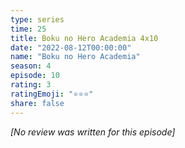 ```yaml
---
type: series
time: 25
title: Boku no Hero Academia 4x10
date: "2022-08-12T00:00:00"
name: "Boku no Hero Academia"
season: 4
episode: 10
rating: 3
ratingEmoji: "⭐️⭐️⭐️"
share: false
---
```


*[No review was written for this episode]*
